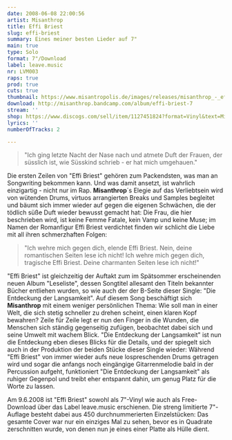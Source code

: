 ```yaml
---
date: 2008-06-08 22:00:56
artist: Misanthrop
title: Effi Briest
slug: effi-briest
summary: Eines meiner besten Lieder auf 7"
main: true
type: Solo
format: 7"/Download
label: leave.music
nr: LVM003
raps: true
prod: true
cuts: true
thumbnail: https://www.misantropolis.de/images/releases/misanthrop_-_effi_briest_cover.jpg
download: http://misanthrop.bandcamp.com/album/effi-briest-7
stream: ''
shop: https://www.discogs.com/sell/item/1127451824?format=Vinyl&text=Misanthrop-Effi-Briest
lyrics: ''
numberOfTracks: 2

---
```


> "Ich ging letzte Nacht der Nase nach und atmete Duft der Frauen, der süsslich ist, wie Süsskind schrieb - er hat mich umgehauen."



Die ersten Zeilen von "Effi Briest" gehören zum Packendsten, was man an Songwriting bekommen kann. Und was damit ansetzt, ist wahrlich einzigartig - nicht nur im Rap. **Misanthrop**´s Elegie auf das Verliebtsein wird von wütenden Drums, virtuos arrangierten Breaks und Samples begleitet und bäumt sich immer wieder auf gegen die eigenen Schwächen, die der tödlich süße Duft wieder bewusst gemacht hat: Die Frau, die hier beschrieben wird, ist keine Femme Fatale, kein Vamp und keine Muse; im Namen der Romanfigur Effi Briest verdichtet finden wir schlicht die Liebe mit all ihren schmerzhaften Folgen:


> "Ich wehre mich gegen dich, elende Effi Briest. Nein, deine romantischen Seiten lese ich nicht! Ich wehre mich gegen dich, tragische Effi Briest. Deine charmanten Seiten lese ich nicht!"



"Effi Briest" ist gleichzeitig der Auftakt zum im Spätsommer erscheinenden neuen Album "Leseliste", dessen Songtitel allesamt den Titeln bekannter Bücher entliehen wurden, so wie auch der der B-Seite dieser Single: "Die Entdeckung der Langsamkeit". Auf diesem Song beschäftigt sich **Misanthrop** mit einem weniger persönlichen Thema: Wie soll man in einer Welt, die sich stetig schneller zu drehen scheint, einen klaren Kopf bewahren? Zeile für Zeile legt er nun den Finger in die Wunden, die Menschen sich ständig gegenseitig zufügen, beobachtet dabei sich und seine Umwelt mit wachem Blick. "Die Entdeckung der Langsamkeit" ist nun die Entdeckung eben dieses Blicks für die Details, und der spiegelt sich auch in der Produktion der beiden Stücke dieser Single wieder: Während "Effi Briest" von immer wieder aufs neue lospreschenden Drums getragen wird und sogar die anfangs noch eingängige Gitarrenmelodie bald in der Percussion aufgeht, funktioniert "Die Entdeckung der Langsamkeit" als ruhiger Gegenpol und treibt eher entspannt dahin, um genug Platz für die Worte zu lassen.

Am 9.6.2008 ist "Effi Briest" sowohl als 7"-Vinyl wie auch als Free-Download über das Label leave.music erschienen. Die streng limitierte 7"-Auflage besteht dabei aus 450 durchnummerierten Einzelstücken: Das gesamte Cover war nur ein einziges Mal zu sehen, bevor es in Quadrate zerschnitten wurde, von denen nun je eines einer Platte als Hülle dient.
